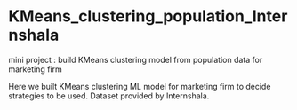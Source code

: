 # KMeans_clustering_population_Internshala
mini project : build KMeans clustering model from population data for marketing firm


Here we built KMeans clustering ML model for marketing firm to decide strategies to be used.
Dataset provided by Internshala. 
